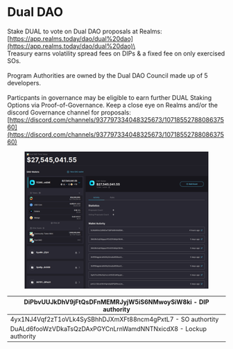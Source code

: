 # Dual DAO

Stake DUAL to vote on Dual DAO proposals at Realms: [https://app.realms.today/dao/dual%20dao](https://app.realms.today/dao/dual%20dao)\
\
Treasury earns volatility spread fees on DIPs & a fixed fee on only exercised SOs.\
\
Program Authorities are owned by the Dual DAO Council made up of 5 developers.\
\
Particpants in governance may be eligible to earn further DUAL Staking Options via Proof-of-Governance. Keep a close eye on Realms and/or the discord Governance channel for proposals: [https://discord.com/channels/937797334048325673/1071855278808637560](https://discord.com/channels/937797334048325673/1071855278808637560)

<figure><img src="../../.gitbook/assets/image (13).png" alt=""><figcaption></figcaption></figure>

| DiPbvUUJkDhV9jFtQsDFnMEMRJyjW5iS6NMwoySiW8ki - DIP authority    |
| --------------------------------------------------------------- |
| 4yx1NJ4Vqf2zT1oVLk4SySBhhDJXmXFt88ncm4gPxtL7 - SO authortity    |
| DuALd6fooWzVDkaTsQzDAxPGYCnLrnWamdNNTNxicdX8 - Lockup authority |
